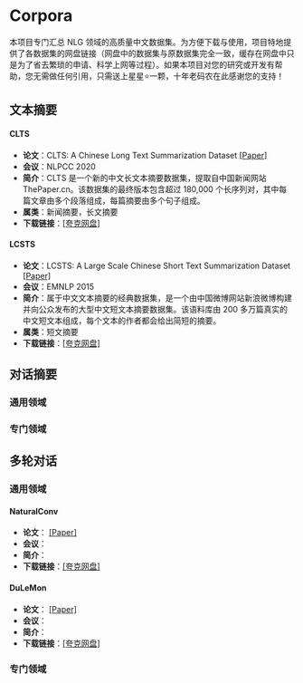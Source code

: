# Corpora
本项目专门汇总 NLG 领域的高质量中文数据集。为方便下载与使用，项目特地提供了各数据集的网盘链接（网盘中的数据集与原数据集完全一致，缓存在网盘中只是为了省去繁琐的申请、科学上网等过程）。如果本项目对您的研究或开发有帮助，您无需做任何引用，只需送上星星⭐️一颗，十年老码农在此感谢您的支持！

## 文本摘要
#### CLTS
- **论文**：CLTS: A Chinese Long Text Summarization Dataset [[Paper]](https://)
- **会议**：NLPCC 2020
- **简介**：CLTS 是一个新的中文长文本摘要数据集，提取自中国新闻网站 ThePaper.cn。该数据集的最终版本包含超过 180,000 个长序列对，其中每篇文章由多个段落组成，每篇摘要由多个句子组成。
- **属类**：新闻摘要，长文摘要
- **下载链接**：[[夸克网盘]](https://)

#### LCSTS
- **论文**：LCSTS: A Large Scale Chinese Short Text Summarization Dataset [[Paper]](https://)
- **会议**：EMNLP 2015
- **简介**：属于中文文本摘要的经典数据集，是一个由中国微博网站新浪微博构建并向公众发布的大型中文短文本摘要数据集。该语料库由 200 多万篇真实的中文短文本组成，每个文本的作者都会给出简短的摘要。
- **属类**：短文摘要
- **下载链接**：[[夸克网盘]](https://)

## 对话摘要
### 通用领域

### 专门领域

## 多轮对话

### 通用领域

#### NaturalConv
- **论文**： [[Paper]](https://)
- **会议**：
- **简介**：
- **下载链接**：[[夸克网盘]](https://)

#### DuLeMon
- **论文**： [[Paper]](https://)
- **会议**：
- **简介**：
- **下载链接**：[[夸克网盘]](https://)


### 专门领域

